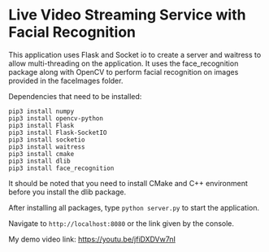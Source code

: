 # Live Video Streaming Service with Facial Recognition 
This application uses Flask and Socket io to create a server and waitress to allow multi-threading on the application. It uses the face_recognition package along with OpenCV to perform facial recognition on images provided in the faceImages folder.

Dependencies that need to be installed:
```
pip3 install numpy
pip3 install opencv-python
pip3 install Flask
pip3 install Flask-SocketIO
pip3 install socketio
pip3 install waitress
pip3 install cmake
pip3 install dlib
pip3 install face_recognition
```

It should be noted that you need to install CMake and C++ environment before you install the dlib package.

After installing all packages, type `python server.py` to start the application.

Navigate to `http://localhost:8080` or the link given by the console.

My demo video link: https://youtu.be/jfiDXDVw7nI